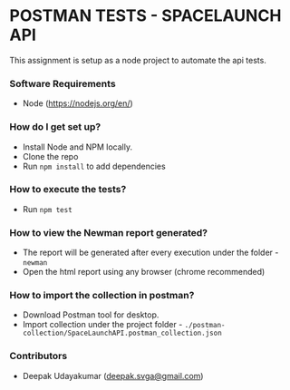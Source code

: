 # POSTMAN TESTS - SPACELAUNCH API #

This assignment is setup as a node project to automate the api tests. 
### Software Requirements ###

* Node (https://nodejs.org/en/)
### How do I get set up? ###

* Install Node and NPM locally.
* Clone the repo
* Run `npm install` to add dependencies
### How to execute the tests? ###

* Run `npm test`
### How to view the Newman report generated? ###

* The report will be generated after every execution under the folder - `newman`
* Open the html report using any browser (chrome recommended)
### How to import the collection in postman? ###

* Download Postman tool for desktop.
* Import collection under the project folder - `./postman-collection/SpaceLaunchAPI.postman_collection.json`
### Contributors ###
* Deepak Udayakumar (deepak.svga@gmail.com)
